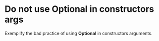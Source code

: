 # Do not use Optional in constructors args
Exemplify the bad practice of using **Optional** in constructors arguments.
